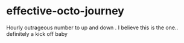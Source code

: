 # effective-octo-journey
Hourly outrageous number to up and down . I believe this is the one.. definitely a kick off baby
